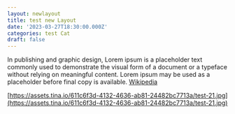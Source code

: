 ```yaml
---
layout: newlayout
title: test new Layout
date: '2023-03-27T18:30:00.000Z'
categories: test Cat
draft: false
---
```


In publishing and graphic design, Lorem ipsum is a placeholder text commonly used to demonstrate the visual form of a document or a typeface without relying on meaningful content. Lorem ipsum may be used as a placeholder before final copy is available. [Wikipedia](https://en.wikipedia.org/wiki/Lorem_ipsum)

[https://assets.tina.io/611c6f3d-4132-4636-ab81-24482bc7713a/test-21.jpg](https://assets.tina.io/611c6f3d-4132-4636-ab81-24482bc7713a/test-21.jpg)
